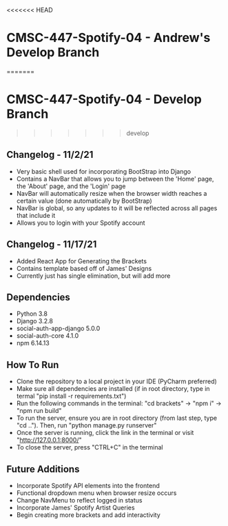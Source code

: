 <<<<<<< HEAD
# CMSC-447-Spotify-04 - Andrew's Develop Branch
=======
# CMSC-447-Spotify-04 - Develop Branch
>>>>>>> develop

## Changelog - 11/2/21

* Very basic shell used for incorporating BootStrap into Django
* Contains a NavBar that allows you to jump between the 'Home' page, the 'About' page, and the 'Login' page
* NavBar will automatically resize when the browser width reaches a certain value (done automatically by BootStrap)
* NavBar is global, so any updates to it will be reflected across all pages that include it
* Allows you to login with your Spotify account

## Changelog - 11/17/21
* Added React App for Generating the Brackets
* Contains template based off of James' Designs
* Currently just has single elimination, but will add more

## Dependencies

* Python 3.8
* Django 3.2.8
* social-auth-app-django 5.0.0
* social-auth-core 4.1.0
* npm 6.14.13

## How To Run

* Clone the repository to a local project in your IDE (PyCharm preferred)
* Make sure all dependencies are installed (if in root directory, type in termal "pip install -r requirements.txt")
* Run the following commands in the terminal: "cd brackets" -> "npm i" -> "npm run build"
* To run the server, ensure you are in root directory (from last step, type "cd .."). Then, run "python manage.py runserver"
* Once the server is running, click the link in the terminal or visit "http://127.0.0.1:8000/"
* To close the server, press "CTRL+C" in the terminal

## Future Additions

* Incorporate Spotify API elements into the frontend
* Functional dropdown menu when browser resize occurs
* Change NavMenu to reflect logged in status
* Incorporate James' Spotify Artist Queries
* Begin creating more brackets and add interactivity
